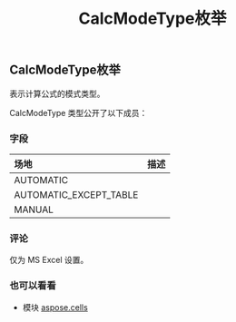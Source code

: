 ﻿---
title: CalcModeType枚举
second_title: Aspose.Cells for Python via .NET API 参考资料
description:
type: docs
weight: 1810
url: /zh/python-net/aspose.cells/calcmodetype/
is_root: false
---
##  CalcModeType枚举
表示计算公式的模式类型。



CalcModeType 类型公开了以下成员：

### 字段
|场地|描述|
| :- | :- |
| AUTOMATIC |  |
| AUTOMATIC_EXCEPT_TABLE |  |
| MANUAL |  |



### 评论

仅为 MS Excel 设置。

### 也可以看看
* 模块 [aspose.cells](..)
